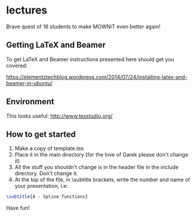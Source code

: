# lectures
Brave quest of 16 students to make MOWNiT even better again!

## Getting LaTeX and Beamer

To get LaTeX and Beamer instructions presented here should get you covered:

https://elementztechblog.wordpress.com/2014/07/24/installing-latex-and-beamer-in-ubuntu/

## Environment

This looks useful:
http://www.texstudio.org/

## How to get started

1. Make a copy of template.tex
2. Place it in the main directory (for the love of Garek please don't change it)
3. All the stuff you shouldn't change is in the header file in the include directory. Don't change it.
4. At the top of the file, in \subtitle brackets, write the number and name of your presentation, i.e:

```tex
\subtitle{4 - Spline functions}
```

Have fun! 